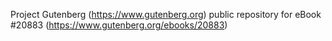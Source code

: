 Project Gutenberg (https://www.gutenberg.org) public repository for eBook #20883 (https://www.gutenberg.org/ebooks/20883)
